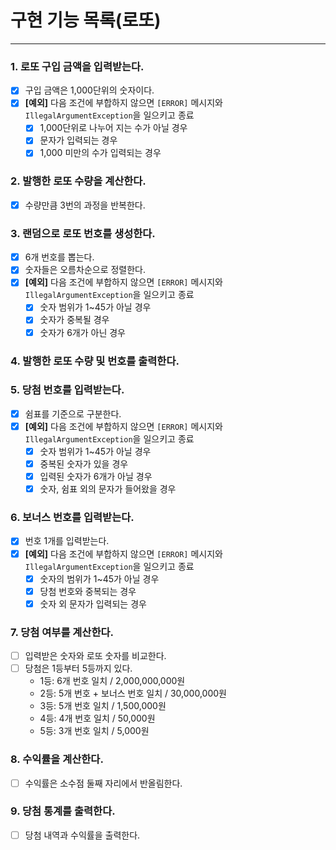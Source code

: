 # 구현 기능 목록(로또)

---

### 1. 로또 구입 금액을 입력받는다.
- [x] 구입 금액은 1,000단위의 숫자이다.
- [x] **[예외]** 다음 조건에 부합하지 않으면 `[ERROR]` 메시지와 `IllegalArgumentException`을 일으키고 종료
  - [x] 1,000단위로 나누어 지는 수가 아닐 경우
  - [x] 문자가 입력되는 경우
  - [x] 1,000 미만의 수가 입력되는 경우

### 2. 발행한 로또 수량을 계산한다.
- [x] 수량만큼 3번의 과정을 반복한다.

### 3. 랜덤으로 로또 번호를 생성한다.
- [x] 6개 번호를 뽑는다.
- [x] 숫자들은 오름차순으로 정렬한다.
- [x] **[예외]** 다음 조건에 부합하지 않으면 `[ERROR]` 메시지와 `IllegalArgumentException`을 일으키고 종료
  - [x] 숫자 범위가 1~45가 아닐 경우
  - [x] 숫자가 중복될 경우
  - [x] 숫자가 6개가 아닌 경우

### 4. 발행한 로또 수량 및 번호를 출력한다. 

### 5. 당첨 번호를 입력받는다.
- [x] 쉼표를 기준으로 구분한다.
- [x] **[예외]** 다음 조건에 부합하지 않으면 `[ERROR]` 메시지와 `IllegalArgumentException`을 일으키고 종료
  - [x] 숫자 범위가 1~45가 아닐 경우
  - [x] 중복된 숫자가 있을 경우
  - [x] 입력된 숫자가 6개가 아닐 경우
  - [x] 숫자, 쉼표 외의 문자가 들어왔을 경우

### 6. 보너스 번호를 입력받는다.
- [x] 번호 1개를 입력받는다.
- [x] **[예외]** 다음 조건에 부합하지 않으면 `[ERROR]` 메시지와 `IllegalArgumentException`을 일으키고 종료
  - [x] 숫자의 범위가 1~45가 아닐 경우
  - [x] 당첨 번호와 중복되는 경우
  - [x] 숫자 외 문자가 입력되는 경우

### 7. 당첨 여부를 계산한다.
- [ ] 입력받은 숫자와 로또 숫자를 비교한다.
- [ ] 당첨은 1등부터 5등까지 있다.
    - 1등: 6개 번호 일치 / 2,000,000,000원
    - 2등: 5개 번호 + 보너스 번호 일치 / 30,000,000원
    - 3등: 5개 번호 일치 / 1,500,000원
    - 4등: 4개 번호 일치 / 50,000원
    - 5등: 3개 번호 일치 / 5,000원

### 8. 수익률을 계산한다.
- [ ] 수익률은 소수점 둘째 자리에서 반올림한다.

### 9. 당첨 통계를 출력한다.
- [ ] 당첨 내역과 수익률을 출력한다.